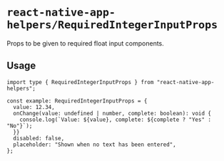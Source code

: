 # `react-native-app-helpers/RequiredIntegerInputProps`

Props to be given to required float input components.

## Usage

```tsx
import type { RequiredIntegerInputProps } from "react-native-app-helpers";

const example: RequiredIntegerInputProps = {
  value: 12.34,
  onChange(value: undefined | number, complete: boolean): void {
    console.log(`Value: ${value}, complete: ${complete ? "Yes" : "No"}`);
  }}
  disabled: false,
  placeholder: "Shown when no text has been entered",
};
```
